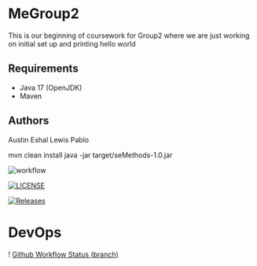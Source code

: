 # MeGroup2

This is our beginning of coursework for Group2 where we are just working on initial set up and printing hello world

## Requirements

- Java 17 (OpenJDK)
- Maven

## Authors
Austin 
Eshal
Lewis
Pablo

mvn clean install
java -jar target/seMethods-1.0.jar

![workflow](https://github.com/EshalImran27/Group_2Devops/actions/workflows/main.yml/badge.svg)

[![LICENSE](https://img.shields.io/github/license/EshalImran27/Group_2Devops.svg?style=flat-square)](https://github.com/EshalImran27/Group_2Devops/blob/master/LICENSE)

[![Releases](https://img.shields.io/github/release/EshalImran27/Group_2Devops/all.svg?style=flat-square)](https://github.com/EshalImran27/Group_2Devops/releases)

# DevOps
! [Github Workflow Status (branch)](https://img.shields.io/github/actions/workflow/status/<Eshallmran27>/<Group_2Devops>/<A%20workflow%20for%20my%20Hello%20World%20App>/<branch=develop?style=flat-square>
)
